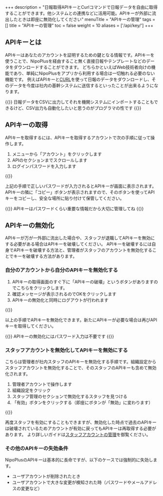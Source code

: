 +++
description = "日報取得APIキーとCurlコマンドで日報データを自由に取得することができます。他システムとの連携などに活用可能。APIキーが外部に流出したときは即座に無効化してください"
menuTitle = "APIキーの管理"
tags = []
title = "APIキーの管理"
toc = false
weight = 10
aliases = ['/api/key/']
+++

## APIキーとは

APIキーはあなたのアカウントを証明するための鍵となる情報です。APIキーを使うことで、NipoPlusを経由すること無く直接日報やテンプレートなどのデータをダウンロードすることができます。
どちらかといえばWeb技術者向けの機能であり、単純にNipoPlusをアプリから利用する場合は一切触れる必要のない機能です。
例えばAPIキーと[CURL](https://curl.se/)を使って日報のデータをダウンロードし、そのデータを今度は社内の基幹システムに送信するといったことが出来るようになります。

{{<alice pos="right" icon="ok">}}
日報データをCSVに出力してそれを機関システムにインポートすることもできるけど、CSV出力も自動化したいと思うのがプログラマの性です
{{</alice>}}

## APIキーの取得

APIキーを取得するには、APIキーを取得するアカウントで次の手順に従って操作します。

1. メニューから「アカウント」をクリックします
1. APIのセクションまでスクロールします
1. ログインパスワードを入力します

{{<appscreen filename="apikeyGet" title="APIキーを取得するには再認証のためログインパスワードの入力が必要です" >}}

上記の手順で正しいパスワードが入力されるとAPIキーが画面に表示されます。APIキーの隣に「コピー」ボタンが表示されますので、そのボタンを使ってAPIキーをコピーし、安全な場所に貼り付けて保管してください。

{{<alice pos="right" icon="shield">}}
APIキーはパスワードくらい重要な情報だから大切に管理してね
{{</alice>}}

## APIキーの無効化

APIキーが万が一外部に流出した場合や、スタッフが退職してAPIキーを無効にする必要がある場合はAPIキーを破壊してください。
APIキーを破壊するには自身でAPIキーを破壊する方法と、管理者がスタッフのアカウントを無効化することでキーを破壊する方法があります。

### 自分のアカウントから自分のAPIキーを無効化する

1. APIキーの取得画面のすぐ下に「APIキーの破壊」というボタンがありますのでこちらをクリックします。
1. 確認メッセージが表示されるのでOKをクリックします
1. APIキーの無効化と同時にログアウトが行われます

{{<appscreen filename="invoke-api-key" title="APIキーの破壊をクリックしてAPIキーを無効化できます。この操作と同時にログアウトが自動で行われます" >}}

以上の手順でAPIキーを無効化できます。新たにAPIキーが必要な場合は再びAPIキーを取得してください。

{{<alice pos="right" icon="shield">}}
APIキーの無効化にはパスワード入力は不要です
{{</alice>}}

### スタッフアカウントを無効化してAPIキーを無効にする

こちらは管理者が社内スタッフのAPIキーを無効化する手順です。組織設定からスタッフアカウントを無効化することで、そのスタッフのAPIキーも含めて無効化されます。

1. 管理者アカウントで操作します
1. 組織設定をクリック
1. スタッフ管理のセクションで無効化するスタッフを見つける
1. 「有効」ボタンをクリックする（即座にボタンが「無効」に変わります）

{{<appscreen filename="disablestaff" title="特定のスタッフアカウントを無効化することでそのスタッフのAPIキーも含めて無効化されます" >}}

再度スタッフを有効にすることもできますが、無効化した時点で過去のAPIキーは破壊されているためアカウントが有効に戻ってもAPIキーは再取得する必要があります。
より詳しいガイドは[スタッフアカウントの管理](/manual/initial-setting/staff/)を御覧ください。

### その他のAPIキーの失効条件

NipoPlusのAPIキーは基本的に長命ですが、以下のケースでは強制的に失効します。

- ユーザアカウントが削除されたとき
- ユーザアカウントで大きな変更が検知された時（パスワードやメールアドレスの変更など）
